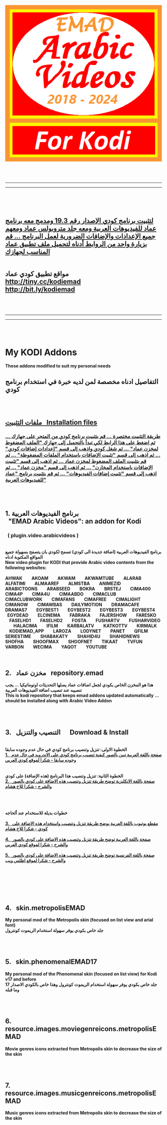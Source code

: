 <b>
<img src="./ADDONS/plugin.video.arabicvideos/icon.png" title="EMAD Arabic Videos">
<br />
<br />
<br />
<br />

<hr />
<hr />

<br />

<br />
<br />

<h2>
<a href="http://tiny.cc/kodiemad">
لتثبيت برنامج كودي الإصدار رقم 19.3 ومدمج معه برنامج عماد للفيديوهات العربية ومعه جلد متروبولس عماد ومعهم جميع الإعدادات والإضافات الضرورية لعمل البرنامج ... قم بزيارة واحد من الروابط أدناه لتحميل ملف تطبيق عماد المناسب لجهازك
</a>
<br />
<br />

مواقع تطبيق كودي عماد
<br />
<a href="http://tiny.cc/kodiemad">http://tiny.cc/kodiemad
<br />
<a href="http://bit.ly/kodiemad">http://bit.ly/kodiemad

</h2>

<br />
<br />

<hr />
<hr />

<br />
<br />

<h1>My KODI Addons</h1>
These addons modified to suit my personal needs
<br />
<h2>
التفاصيل ادناه مخصصة لمن لديه خبرة في استخدام برنامج كودي
</h2>

<br />
<br />

<a href="https://github.com/emadmahdi/KODI/tree/master/INSTALL"><h2>ملفات التثبيت &nbsp; Installation files</h2></a>

<a href="https://github.com/emadmahdi/KODI/tree/master/INSTALL"><h3>طريقة التثبيت مختصرة ... قم بتثبيت برنامج كودي من المتجر على جهازك ... ثم اضغط على هذا الرابط لكي تبدأ بالتحميل إلى جهازك "الملف المضغوط لمخزن عماد" ... ثم شغل كودي واذهب إلى قسم "إعدادات إضافات كودي" ... ثم اذهب إلى قسم "تثبيت الإضافات باستخدام الملفات المضغوطة" ... ثم قم بتثبيت الملف المضغوط لمخزن عماد ... ثم اذهب إلى قسم "تثبيت الإضافات باستخدام المخازن" ... ثم اذهب إلى قسم "مخزن عماد" ... ثم اذهب إلى قسم "تثبيت إضافات الفيديوهات" ... ثم قم بتثبيت برنامج "عماد للفيديوهات العربية"</a>

<br />
<br />
<h2>1. برنامج الفيديوهات العربية <br />
&nbsp; "EMAD Arabic Videos": an addon for Kodi</h2>
<h3>&nbsp; ( plugin.video.arabicvideos )</h3>
<br />
برنامج الفيديوهات العربية (اضافة جديدة الى كودي) تسمح لكودي بان يتصفح بسهولة جميع المواقع المكتوبة ادناه
<br />
New video plugin for KODI that provide Arabic video contents from the following websites:
<br />
<br />
AHWAK &nbsp; &nbsp; &nbsp; &nbsp; 
AKOAM &nbsp; &nbsp; &nbsp; &nbsp; 
AKWAM &nbsp; &nbsp; &nbsp; &nbsp; 
AKWAMTUBE &nbsp; &nbsp; &nbsp; &nbsp; 
ALARAB &nbsp; &nbsp; &nbsp; &nbsp; 
ALFATIMI &nbsp; &nbsp; &nbsp; &nbsp; 
ALMAAREF &nbsp; &nbsp; &nbsp; &nbsp; 
ALMSTBA &nbsp; &nbsp; &nbsp; &nbsp; 
ANIMEZID &nbsp; &nbsp; &nbsp; &nbsp; 
ARABICTOONS &nbsp; &nbsp; &nbsp; &nbsp; 
ARABSEED &nbsp; &nbsp; &nbsp; &nbsp; 
BOKRA &nbsp; &nbsp; &nbsp; &nbsp; 
BRSTEJ &nbsp; &nbsp; &nbsp; &nbsp; 
CIMA400 &nbsp; &nbsp; &nbsp; &nbsp; 
CIMA4P &nbsp; &nbsp; &nbsp; &nbsp; 
CIMA4U &nbsp; &nbsp; &nbsp; &nbsp; 
CIMAABDO &nbsp; &nbsp; &nbsp; &nbsp; 
CIMACLUB &nbsp; &nbsp; &nbsp; &nbsp; 
CIMACLUBWORK &nbsp; &nbsp; &nbsp; &nbsp; 
CIMAFANS &nbsp; &nbsp; &nbsp; &nbsp; 
CIMAFREE &nbsp; &nbsp; &nbsp; &nbsp; 
CIMALIGHT &nbsp; &nbsp; &nbsp; &nbsp; 
CIMANOW &nbsp; &nbsp; &nbsp; &nbsp; 
CIMAWBAS &nbsp; &nbsp; &nbsp; &nbsp; 
DAILYMOTION &nbsp; &nbsp; &nbsp; &nbsp; 
DRAMACAFE &nbsp; &nbsp; &nbsp; &nbsp; 
DRAMAS7 &nbsp; &nbsp; &nbsp; &nbsp; 
EGYBEST1 &nbsp; &nbsp; &nbsp; &nbsp; 
EGYBEST2 &nbsp; &nbsp; &nbsp; &nbsp; 
EGYBEST3 &nbsp; &nbsp; &nbsp; &nbsp; 
EGYBEST4 &nbsp; &nbsp; &nbsp; &nbsp; 
EGYDEAD &nbsp; &nbsp; &nbsp; &nbsp; 
ELCINEMA &nbsp; &nbsp; &nbsp; &nbsp; 
FABRAKA &nbsp; &nbsp; &nbsp; &nbsp; 
FAJERSHOW &nbsp; &nbsp; &nbsp; &nbsp; 
FARESKO &nbsp; &nbsp; &nbsp; &nbsp; 
FASELHD1 &nbsp; &nbsp; &nbsp; &nbsp; 
FASELHD2 &nbsp; &nbsp; &nbsp; &nbsp; 
FOSTA &nbsp; &nbsp; &nbsp; &nbsp; 
FUSHARTV &nbsp; &nbsp; &nbsp; &nbsp; 
FUSHARVIDEO &nbsp; &nbsp; &nbsp; &nbsp; 
HALACIMA &nbsp; &nbsp; &nbsp; &nbsp; 
IFILM &nbsp; &nbsp; &nbsp; &nbsp; 
KARBALATV &nbsp; &nbsp; &nbsp; &nbsp; 
KATKOTTV &nbsp; &nbsp; &nbsp; &nbsp; 
KIRMALK &nbsp; &nbsp; &nbsp; &nbsp; 
KODIEMAD_APP &nbsp; &nbsp; &nbsp; &nbsp; 
LAROZA &nbsp; &nbsp; &nbsp; &nbsp; 
LODYNET &nbsp; &nbsp; &nbsp; &nbsp; 
PANET &nbsp; &nbsp; &nbsp; &nbsp; 
QFILM &nbsp; &nbsp; &nbsp; &nbsp; 
SERIESTIME &nbsp; &nbsp; &nbsp; &nbsp; 
SHABAKATY &nbsp; &nbsp; &nbsp; &nbsp; 
SHAHID4U &nbsp; &nbsp; &nbsp; &nbsp; 
SHAHIDNEWS &nbsp; &nbsp; &nbsp; &nbsp; 
SHOFHA &nbsp; &nbsp; &nbsp; &nbsp; 
SHOOFMAX &nbsp; &nbsp; &nbsp; &nbsp; 
SHOOFNET &nbsp; &nbsp; &nbsp; &nbsp; 
TIKAAT &nbsp; &nbsp; &nbsp; &nbsp; 
TVFUN &nbsp; &nbsp; &nbsp; &nbsp; 
VARBON &nbsp; &nbsp; &nbsp; &nbsp; 
WECIMA &nbsp; &nbsp; &nbsp; &nbsp; 
YAQOT &nbsp; &nbsp; &nbsp; &nbsp; 
YOUTUBE &nbsp; &nbsp; &nbsp; &nbsp; 
 &nbsp; &nbsp; &nbsp; &nbsp; <br />
<br />
<br />
<h2>2. &nbsp; مخزن عماد &nbsp; repository.emad</h2>
هذا هو المخزن الخاص بكودي لجعل اضافات عماد يصلها التحديثات اوتوماتيكيا ... يجب تنصيبه عند تنصيب اضافة الفيديوهات العربية
<br />
This is kodi repository that keeps emad addons updated automatically ... should be installed along with Arabic Video Addon
<br />
<br />
<br />
<br />
<h2>3. &nbsp; التنصيب والتنزيل &nbsp;&nbsp;&nbsp;&nbsp; Download & Install</h2>
<br />
الخطوة الاولى: تنزيل وتنصيب برنامج كودي في حال عدم وجوده سابقا
<br />
<a href="http://www.kodiarabic.net/2015/09/kodi_22.html">1. &nbsp; صفحة باللغة العربية تبين بالصور كيفية تنصيب برنامج كودي على الاندرويد في حال عدم وجوده سابقا - شكرا لموقع كودي العربي</a>
<br />
<br />
<br />
الخطوة الثانية: تنزيل وتنصيب هذا البرنامج (هذه الإضافة) على كودي
<br />
<a href="http://www.husham.com/new-2018-arabic-videos-kodi-addon">2. &nbsp; صفحة باللغة الانكليزية توضح طريقة تنزيل وتنصيب هذه الاضافة على كودي بالصور والشرح - شكرا للاخ هشام</a>
<br />
<br />
<br />
<br />
<br />
خطوات بديلة للاستخدام عند ألحاجه
<br />
<br />
<a href="http://www.youtube.com/watch?v=0fDi_7l_1Yw">3. &nbsp; مقطع يوتيوب باللغة العربية يوضح طريقة تنزيل وتنصيب واستخدام هذه الاضافة على كودي - شكرا للاخ هشام</a>
<br />
<br />
<a href="http://www.kodiarabic.net/2018/10/arabic-video-kodi.html">4. &nbsp; صفحة باللغة العربية توضح طريقة تنزيل وتنصيب هذه الاضافة على كودي بالصور والشرح - شكرا لموقع كودي العربي</a>
<br />
<br />
<a href="https://atlasweb.net/media-center-installer-arabic-video/">5. &nbsp; صفحة باللغة الفرنسية توضح طريقة تنزيل وتنصيب هذه الاضافة على كودي بالصور والشرح - شكرا لموقع اطلس ويب</a>
<br />
<br />
<br />
<br />
<br />
<br />
<br />
<h2>4. &nbsp; skin.metropolisEMAD</h2>
My personal mod of the Metropolis skin (focused on list view and arial font)
<br />
جلد خاص بكودي يوفر سهولة استخدام الريموت كونترول
<br />
<br />
<br />
<br />
<h2>5. &nbsp; skin.phenomenalEMAD17</h2>
My personal mod of the Phenomenal skin (focused on list view) for Kodi v17 and before
<br />
جلد خاص بكودي يوفر سهولة استخدام الريموت كونترول وهذا خاص بالكودي الاصدار 17 وما قبله
<br />
<br />
<br />
<br />
<h2>6. &nbsp; resource.images.moviegenreicons.metropolisEMAD</h2>
Movie genres icons extracted from Metropolis skin to decrease the size of the skin
<br />
<br />
<br />
<br />
<h2>7. &nbsp; resource.images.musicgenreicons.metropolisEMAD</h2>
Music genres icons extracted from Metropolis skin to decrease the size of the skin
<br />
<br />
<br />
</b>
